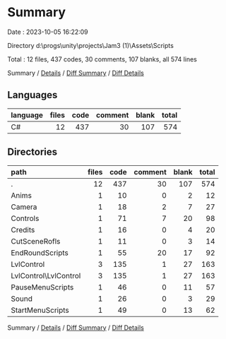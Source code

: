 # Summary

Date : 2023-10-05 16:22:09

Directory d:\\progs\\unity\\projects\\Jam3 (1)\\Assets\\Scripts

Total : 12 files,  437 codes, 30 comments, 107 blanks, all 574 lines

Summary / [Details](details.md) / [Diff Summary](diff.md) / [Diff Details](diff-details.md)

## Languages
| language | files | code | comment | blank | total |
| :--- | ---: | ---: | ---: | ---: | ---: |
| C# | 12 | 437 | 30 | 107 | 574 |

## Directories
| path | files | code | comment | blank | total |
| :--- | ---: | ---: | ---: | ---: | ---: |
| . | 12 | 437 | 30 | 107 | 574 |
| Anims | 1 | 10 | 0 | 2 | 12 |
| Camera | 1 | 18 | 2 | 7 | 27 |
| Controls | 1 | 71 | 7 | 20 | 98 |
| Credits | 1 | 16 | 0 | 4 | 20 |
| CutSceneRofls | 1 | 11 | 0 | 3 | 14 |
| EndRoundScripts | 1 | 55 | 20 | 17 | 92 |
| LvlControl | 3 | 135 | 1 | 27 | 163 |
| LvlControl\\LvlControl | 3 | 135 | 1 | 27 | 163 |
| PauseMenuScripts | 1 | 46 | 0 | 11 | 57 |
| Sound | 1 | 26 | 0 | 3 | 29 |
| StartMenuScripts | 1 | 49 | 0 | 13 | 62 |

Summary / [Details](details.md) / [Diff Summary](diff.md) / [Diff Details](diff-details.md)